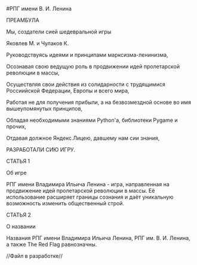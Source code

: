 #РПГ имени В. И. Ленина

ПРЕАМБУЛА

Мы, создатели сией шедевральной игры

Яковлев М. и Чулаков К.

Руководствуясь идеями и принципами марксизма-ленинизма,

Осознавая свою ведущую роль в продвижении идей пролетарской революции в массы,

Осуществляя свои действия из солидарности с трудящимися Россиийской Федерации, Европы и всего мира,

Работая не для получения прибыли, а на безвозмездной основе во имя вышеупомянутых принципов,

Обладая необходимыми знаниями Python'а, библиотеки Pygame и прочих,

Отдавая должное Яндекс.Лицею, давшему нам сии знания,

РАЗРАБОТАЛИ СИЮ ИГРУ.


СТАТЬЯ 1

Об игре

  РПГ имени Владимира Ильича Ленина - игра, направленная на продвижение идей пролетарской революции в массы. Её использование
  расширяет границы сознания и даёт уникальную возможность изменить общественный строй.

СТАТЬЯ 2

О названии

  Названия РПГ имени Владимира Ильича Ленина, РПГ им. В. И. Ленина, а также The Red Flag равнозначны.

//Файл в разработке//

